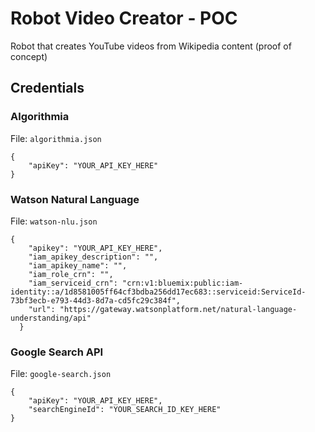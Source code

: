 # Robot Video Creator - POC

Robot that creates YouTube videos from Wikipedia content (proof of concept)

## Credentials

### Algorithmia

File: `algorithmia.json`
```
{
    "apiKey": "YOUR_API_KEY_HERE"
}
```

### Watson Natural Language

File: `watson-nlu.json`

```
{
    "apikey": "YOUR_API_KEY_HERE",
    "iam_apikey_description": "",
    "iam_apikey_name": "",
    "iam_role_crn": "",
    "iam_serviceid_crn": "crn:v1:bluemix:public:iam-identity::a/1d8581005ff64cf3bdba256dd17ec683::serviceid:ServiceId-73bf3ecb-e793-44d3-8d7a-cd5fc29c384f",
    "url": "https://gateway.watsonplatform.net/natural-language-understanding/api"
  }
```

### Google Search API

File: `google-search.json`

```
{
    "apiKey": "YOUR_API_KEY_HERE",
    "searchEngineId": "YOUR_SEARCH_ID_KEY_HERE"
}
```
